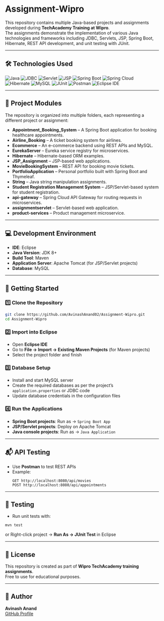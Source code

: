 # Assignment-Wipro

This repository contains multiple Java-based projects and assignments developed during **TechAcademy Training at Wipro**.  
The assignments demonstrate the implementation of various Java technologies and frameworks including JDBC, Servlets, JSP, Spring Boot, Hibernate, REST API development, and unit testing with JUnit.

---

## 🛠️ Technologies Used

<p>
<img alt="Java" src="https://img.shields.io/badge/Java-007396?style=for-the-badge&logo=java&logoColor=white" />
<img alt="JDBC" src="https://img.shields.io/badge/JDBC-007396?style=for-the-badge&logo=databricks&logoColor=white" />
<img alt="Servlet" src="https://img.shields.io/badge/Servlets-FF6F00?style=for-the-badge&logo=java&logoColor=white" />
<img alt="JSP" src="https://img.shields.io/badge/JSP-007396?style=for-the-badge&logo=java&logoColor=white" />
<img alt="Spring Boot" src="https://img.shields.io/badge/Spring_Boot-6DB33F?style=for-the-badge&logo=springboot&logoColor=white" />
<img alt="Spring Cloud" src="https://img.shields.io/badge/Spring_Cloud-6DB33F?style=for-the-badge&logo=spring&logoColor=white" />
<img alt="Hibernate" src="https://img.shields.io/badge/Hibernate-59666C?style=for-the-badge&logo=hibernate&logoColor=white" />
<img alt="MySQL" src="https://img.shields.io/badge/MySQL-4479A1?style=for-the-badge&logo=mysql&logoColor=white" />
<img alt="JUnit" src="https://img.shields.io/badge/JUnit-25A162?style=for-the-badge&logo=junit5&logoColor=white" />
<img alt="Postman" src="https://img.shields.io/badge/Postman-FF6C37?style=for-the-badge&logo=postman&logoColor=white" />
<img alt="Eclipse IDE" src="https://img.shields.io/badge/Eclipse-2C2255?style=for-the-badge&logo=eclipseide&logoColor=white" />
</p>

---

## 📂 Project Modules

The repository is organized into multiple folders, each representing a different project or assignment:

- **Appointment_Booking_System** – A Spring Boot application for booking healthcare appointments.
- **Airline_Booking** – A ticket booking system for airlines.
- **Ecommerce** – An e-commerce backend using REST APIs and MySQL.
- **EurekaServer** – Eureka service registry for microservices.
- **Hibernate** – Hibernate-based ORM examples.
- **JSP_Assignment** – JSP-based web applications.
- **MovieBookingSystem** – REST API for booking movie tickets.
- **PortfolioApplication** – Personal portfolio built with Spring Boot and Thymeleaf.
- **String** – Java string manipulation assignments.
- **Student Registration Management System** – JSP/Servlet-based system for student registration.
- **api-gateway** – Spring Cloud API Gateway for routing requests in microservices.
- **assignmentservlet** – Servlet-based web application.
- **product-services** – Product management microservice.

---

## 💻 Development Environment

- **IDE**: Eclipse
- **Java Version**: JDK 8+
- **Build Tool**: Maven
- **Application Server**: Apache Tomcat (for JSP/Servlet projects)
- **Database**: MySQL

---

## 🚀 Getting Started

### 1️⃣ Clone the Repository
```bash
git clone https://github.com/AvinashAnand02/Assignment-Wipro.git
cd Assignment-Wipro
```

### 2️⃣ Import into Eclipse
- Open **Eclipse IDE**
- Go to **File → Import → Existing Maven Projects** (for Maven projects)
- Select the project folder and finish

### 3️⃣ Database Setup
- Install and start MySQL server
- Create the required databases as per the project’s `application.properties` or JDBC code
- Update database credentials in the configuration files

### 4️⃣ Run the Applications
- **Spring Boot projects**: Run as → `Spring Boot App`
- **JSP/Servlet projects**: Deploy on Apache Tomcat
- **Java console projects**: Run as → `Java Application`

---

## 📬 API Testing
- Use **Postman** to test REST APIs
- Example:
  ```
  GET http://localhost:8080/api/movies
  POST http://localhost:8080/api/appointments
  ```

---

## 🧪 Testing
- Run unit tests with:
```bash
mvn test
```
or
Right-click project → **Run As → JUnit Test** in Eclipse

---

## 📜 License
This repository is created as part of **Wipro TechAcademy training assignments**.  
Free to use for educational purposes.

---

## 👤 Author
**Avinash Anand**   
[GitHub Profile](https://github.com/AvinashAnand02)
